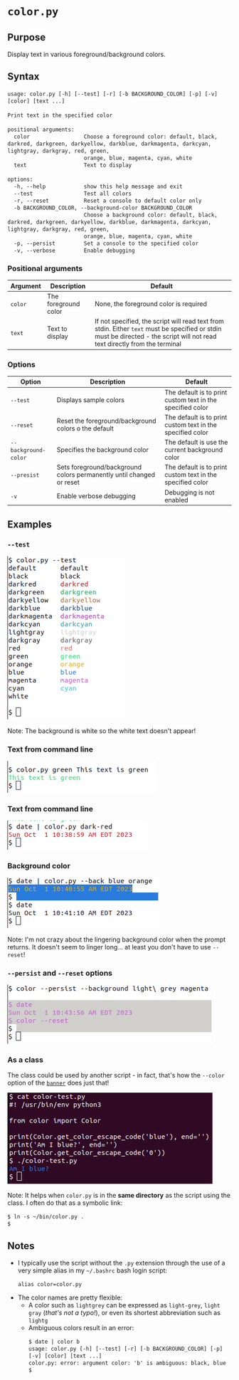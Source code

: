 # `color.py`

## Purpose
Display text in various foreground/background colors.

## Syntax
```
usage: color.py [-h] [--test] [-r] [-b BACKGROUND_COLOR] [-p] [-v] [color] [text ...]

Print text in the specified color

positional arguments:
  color                 Choose a foreground color: default, black, darkred, darkgreen, darkyellow, darkblue, darkmagenta, darkcyan, lightgray, darkgray, red, green,
                        orange, blue, magenta, cyan, white
  text                  Text to display

options:
  -h, --help            show this help message and exit
  --test                Test all colors
  -r, --reset           Reset a console to default color only
  -b BACKGROUND_COLOR, --background-color BACKGROUND_COLOR
                        Choose a background color: default, black, darkred, darkgreen, darkyellow, darkblue, darkmagenta, darkcyan, lightgray, darkgray, red, green,
                        orange, blue, magenta, cyan, white
  -p, --persist         Set a console to the specified color
  -v, --verbose         Enable debugging
```

### Positional arguments
| Argument | Description          | Default                                                                                                                                                                       |
|----------|----------------------|-------------------------------------------------------------------------------------------------------------------------------------------------------------------------------|
| `color`  | The foreground color | None, the foreground color is required                                                                                                                                        |
| `text`   | Text to display      | If not specified, the script will read text from stdin.  Either `text` must be specified or stdin must be directed - the script will not read text directly from the terminal |


### Options
| Option               | Description                                                          | Default                                                    |
|----------------------|----------------------------------------------------------------------|------------------------------------------------------------|
| `--test`             | Displays sample colors                                               | The default is to print custom text in the specified color |
| `--reset`            | Reset the foreground/background colors o the default                 | The default is to print custom text in the specified color |
| `--background-color` | Specifies the background color                                       | The default is use the current background color            |
| `--presist`          | Sets foreground/background colors permanently until changed or reset | The default is to print custom text in the specified color |
| `-v`                 | Enable verbose debugging                                             | Debugging is not enabled                                   |

## Examples

### `--test`

![color --test example](images/color-test-example.png)

Note: The background is white so the white text doesn't appear!

### Text from command line

![color command line text example](images/color-commandline-text-example.png)

### Text from command line

![stdin text example](images/color-stdin-text-example.png)

### Background color

![background color example](images/color-background-color-example.png)

Note: I'm not crazy about the lingering background color when the prompt returns.  It doesn't seem to linger long... at least you don't have to use `--reset`!

### `--persist` and `--reset` options

![example with --persist and --reset options](images/color-persist-and-reset-examples.png)

### As a class

The class could be used by another script - in fact, that's how the `--color` option of the [`banner`](../banner.md) does just that!

![example as a class](images/color-class-example.png)

Note: It helps when `color.py` is in the **same directory** as the script using the class.  I often do that as a symbolic link:

```
$ ln -s ~/bin/color.py .
$
```

## Notes

- I typically use the script without the `.py` extension through the use of a very simple alias in my `~/.bashrc` bash login script:
  ```commandline
  alias color=color.py
  ```
- The color names are pretty flexible:
    - A color such as `lightgrey` can be expressed as `light-grey`, `light gray` (_that's not a typo!_), or even its shortest abbreviation such as `lightg`
    - Ambiguous colors result in an error:
      ```
      $ date | color b
      usage: color.py [-h] [--test] [-r] [-b BACKGROUND_COLOR] [-p] [-v] [color] [text ...]
      color.py: error: argument color: 'b' is ambiguous: black, blue
      $
      ``` 
